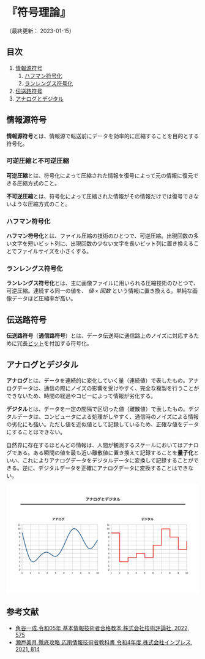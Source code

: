 # 『符号理論』

（最終更新： 2023-01-15）


## 目次

1. [情報源符号](#情報源符号)
	1. [ハフマン符号化](#ハフマン符号化)
	1. [ランレングス符号化](#ランレングス符号化)
1. [伝送路符号](#伝送路符号)
1. [アナログとデジタル](#アナログとデジタル)


## 情報源符号

**情報源符号**とは、情報源で転送前にデータを効率的に圧縮することを目的とする符号化。

### 可逆圧縮と不可逆圧縮

**可逆圧縮**とは、符号化によって圧縮された情報を復号によって元の情報に復元できる圧縮方式のこと。

**不可逆圧縮**とは、符号化によって圧縮された情報がその情報だけでは復号できないような圧縮方式のこと。

### ハフマン符号化

**ハフマン符号化**とは、ファイル圧縮の技術のひとつで、可逆圧縮。出現回数の多い文字を短いビット列に、出現回数の少ない文字を長いビット列に置き換えることでファイルサイズを小さくする。

### ランレングス符号化

**ランレングス符号化**とは、主に画像ファイルに用いられる圧縮技術のひとつで、可逆圧縮。連続する同一の値を、 $値 \times 回数$ という情報に置き換える。単純な画像データほど圧縮率が高い。


## 伝送路符号

**伝送路符号**（**通信路符号**）とは、データ伝送時に通信路上のノイズに対応するために冗長[ビット](../../../discrete_mathematics/_/chapters/computer_and_number.md)を付加する符号化。


## アナログとデジタル

**アナログ**とは、データを連続的に変化していく量（連続値）で表したもの。アナログデータは、通信の際にノイズの影響を受けやすく、完全な複製を行うことができないため、時間の経過やコピーによって情報が劣化する。

**デジタル**とは、データを一定の間隔で区切った値（離散値）で表したもの。デジタルデータは、コンピュータによる処理がしやすく、通信時のノイズによる情報の劣化にも強い。ただし値を近似値として記録しているため、正確な値をデータにすることはできない。

自然界に存在するほとんどの情報は、人間が観測するスケールにおいてはアナログである。ある瞬間の値を最も近い離散値に置き換えて記録することを**量子化**といい、これによりアナログデータをデジタルデータに変換して記録することができる。逆に、デジタルデータを正確にアナログデータに変換することはできない。

![アナログとデジタル](../assets/images/analog_and_digital.jpg)


## 参考文献

- [角谷一成.令和05年 基本情報技術者合格教本.株式会社技術評論社, 2022, 575](https://gihyo.jp/book/2022/978-4-297-13164-7)
- [瀬戸美月.徹底攻略 応用情報技術者教科書 令和4年度.株式会社インプレス, 2021, 814](https://book.impress.co.jp/books/1121101057)
